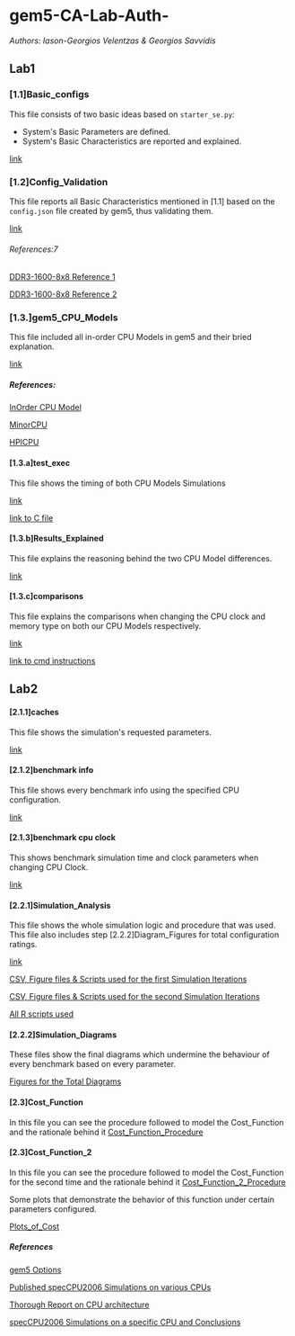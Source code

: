 # gem5-CA-Lab-Auth-

_Authors: Iason-Georgios Velentzas & Georgios Savvidis_

## Lab1

### [1.1]Basic_configs
This file consists of two basic ideas based on `starter_se.py`:
+ System's Basic Parameters are defined.
+ System's Basic Characteristics are reported and explained.

[link](https://github.com/DukeSav/gem5-CA-Lab-Auth-/blob/master/Lab1/%5B1.1%5DBasic_configs)

### [1.2]Config_Validation
This file reports all Basic Characteristics mentioned in [1.1] based on the `config.json` file created by gem5, thus validating them.

[link](https://github.com/DukeSav/gem5-CA-Lab-Auth-/blob/master/Lab1/%5B1.2%5DConfig_Validation)


###### References:7
[DDR3-1600-8x8 Reference 1](https://github.com/uart/gem5-mirror/blob/master/src/mem/DRAMCtrl.py?fbclid=IwAR2rouQPULwbeunSy-R05zFbjXAenb0x4-L29RGdlkFvCQezmn5dcK_49o)

[DDR3-1600-8x8 Reference 2](https://en.wikipedia.org/wiki/DDR3_SDRAM)

### [1.3.]gem5_CPU_Models
This file included all in-order CPU Models in gem5 and their bried explanation.

[link](https://github.com/DukeSav/gem5-CA-Lab-Auth-/blob/master/Lab1/Part3/%5B1.3.%5Dgem5_CPU_Models)

##### References:
[InOrder CPU Model](http://gem5.org/InOrder)

[MinorCPU](http://www.gem5.org/docs/html/minor.html)

[HPICPU](http://www.gem5.org/wiki/images/c/cf/Summit2017_starterkit.pdf)

#### [1.3.a]test_exec 
This file shows the timing of both CPU Models Simulations

[link](https://github.com/DukeSav/gem5-CA-Lab-Auth-/blob/master/Lab1/Part3/%5B1.3.a%5Dtime_exec)

[link to C file](https://github.com/DukeSav/gem5-CA-Lab-Auth-/blob/master/Lab1/Part3/test.c)

#### [1.3.b]Results_Explained
This file explains the reasoning behind the two CPU Model differences.

[link](https://github.com/DukeSav/gem5-CA-Lab-Auth-/blob/master/Lab1/Part3/%5B1.3.b%5DResults_Explained)

#### [1.3.c]comparisons
This file explains the comparisons when changing the CPU clock and memory type on both our CPU Models respectively.

[link](https://github.com/DukeSav/gem5-CA-Lab-Auth-/blob/master/Lab1/Part3/%5B1.3.c%5DComparisons)

[link to cmd instructions](https://github.com/DukeSav/gem5-CA-Lab-Auth-/blob/master/Lab1/%5BL1%5Dcmd_instructions.sh)

## Lab2 
#### [2.1.1]caches
This file shows the simulation's requested parameters.

[link](https://github.com/DukeSav/gem5-CA-Lab-Auth-/blob/master/Lab2/%5B2.1.1%5D%20caches.md)

#### [2.1.2]benchmark info
This file shows every benchmark info using the specified CPU configuration.

[link](https://github.com/DukeSav/gem5-CA-Lab-Auth-/blob/master/Lab2/%5B2.1.2%5D%20benchmark%20info.md)

#### [2.1.3]benchmark cpu clock
This shows benchmark simulation time and clock parameters when changing CPU Clock.

[link](https://github.com/DukeSav/gem5-CA-Lab-Auth-/blob/master/Lab2/%5B2.1.3%5D%20benchmark%20cpu%20clock.md)

#### [2.2.1]Simulation_Analysis
This file shows the whole simulation logic and procedure that was used.
This file also includes step [2.2.2]Diagram_Figures for total configuration ratings.

[link](https://github.com/DukeSav/gem5-CA-Lab-Auth-/blob/master/Lab2/%5B2.2.1%5D%20Simulation_Analysis.md)

[CSV, Figure files & Scripts used for the first Simulation Iterations](https://github.com/DukeSav/gem5-CA-Lab-Auth-/tree/master/Lab2/CSV_round1)

[CSV, Figure files & Scripts used for the second Simulation Iterations](https://github.com/DukeSav/gem5-CA-Lab-Auth-/tree/master/Lab2/CSV_round2)

[All R scripts used](https://github.com/DukeSav/gem5-CA-Lab-Auth-/tree/master/Lab2/R_scripts)

#### [2.2.2]Simulation_Diagrams
These files show the final diagrams which undermine the behaviour of every benchmark based on every parameter.

[Figures for the Total Diagrams](https://github.com/DukeSav/gem5-CA-Lab-Auth-/tree/master/Lab2/%5B2.2%5D%20DiagramsOfEffect)

#### [2.3]Cost_Function
In this file you can see the procedure followed to model the Cost_Function and the rationale behind it
[Cost_Function_Procedure](https://github.com/DukeSav/gem5-CA-Lab-Auth-/blob/master/Lab2/%5B3%5D%20Cost%20Function)

#### [2.3]Cost_Function_2
In this file you can see the procedure followed to model the Cost_Function for the second time and the rationale behind it
[Cost_Function_2_Procedure](https://github.com/DukeSav/gem5-CA-Lab-Auth-/blob/master/Lab2/%5B2.3%5D%20Cost%20Function_2.md)

Some plots that demonstrate the behavior of this function under certain parameters configured.

[Plots_of_Cost](https://github.com/DukeSav/gem5-CA-Lab-Auth-/tree/master/Lab2/Cost_Plots)

##### References
[gem5 Options](http://gem5.org/Running_gem5?fbclid=IwAR02b7hjfnl2kE4V0OERKJ3SkCIoYpphi0vaF_f5XjJYMPA6Qly9hMBojys)

[Published specCPU2006 Simulations on various CPUs](https://www.spec.org/cpu2006/results/cint2006.html?fbclid=IwAR1maHonZUh6oLhSujRqPHt11gIxMT-wpjjLAQeBolON8w3rn9juKU0kq0Q)

[Thorough Report on CPU architecture](https://akkadia.org/drepper/cpumemory.pdf?fbclid=IwAR3-7uozhX6LCHK6u5rYGZcqurjTzKQ8OCe66hs7vnn-dyb4PCumUbQHFTk)

[specCPU2006 Simulations on a specific CPU and Conclusions](https://www.ece.lsu.edu/lpeng/papers/isast08.pdf?fbclid=IwAR02b7hjfnl2kE4V0OERKJ3SkCIoYpphi0vaF_f5XjJYMPA6Qly9hMBojys)
